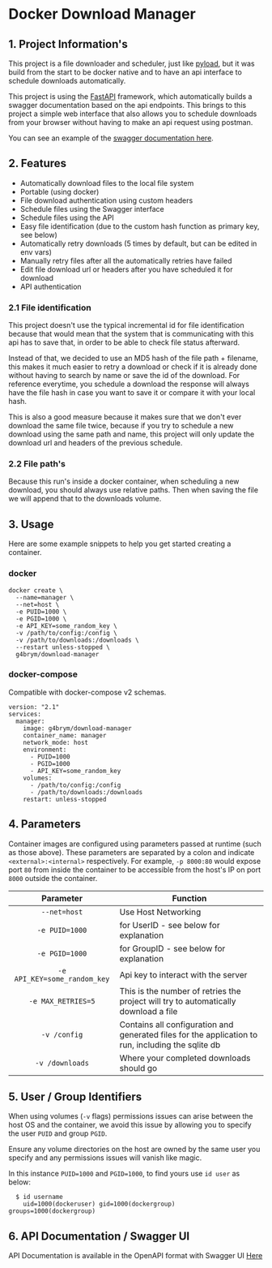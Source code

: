 # Docker Download Manager

## 1. Project Information's
This project is a file downloader and scheduler, just like [pyload](https://github.com/pyload/pyload), but it was build from
the start to be docker native and to have an api interface to schedule downloads automatically.

This project is using the [FastAPI](https://github.com/tiangolo/fastapi) framework, which automatically builds a swagger
documentation based on the api endpoints. This brings to this project a simple web interface that
also allows you to schedule downloads from your browser without having to make an api request using postman.

You can see an example of the [swagger documentation here](https://g4brym.github.io/docker-download-manager/).


## 2. Features
- Automatically download files to the local file system
- Portable (using docker)
- File download authentication using custom headers
- Schedule files using the Swagger interface
- Schedule files using the API
- Easy file identification (due to the custom hash function as primary key, see below)
- Automatically retry downloads (5 times by default, but can be edited in env vars)
- Manually retry files after all the automatically retries have failed
- Edit file download url or headers after you have scheduled it for download
- API authentication


### 2.1 File identification
This project doesn't use the typical incremental id for file identification because that would mean that the system
that is communicating with this api has to save that, in order to be able to check file status afterward.

Instead of that, we decided to use an MD5 hash of the file path + filename, this makes it much easier to
retry a download or check if it is already done without having to search by name or save the id of the download.
For reference everytime, you schedule a download the response will always have the file hash in case you want to save it
or compare it with your local hash.

This is also a good measure because it makes sure that we don't ever download the same file twice, because if you try to
schedule a new download using the same path and name, this project will only update the download url and headers of the
previous schedule.

### 2.2 File path's
Because this run's inside a docker container, when scheduling a new download, you should always use relative paths.
Then when saving the file we will append that to the downloads volume.


## 3. Usage
Here are some example snippets to help you get started creating a container.

### docker

```
docker create \
  --name=manager \
  --net=host \
  -e PUID=1000 \
  -e PGID=1000 \
  -e API_KEY=some_random_key \
  -v /path/to/config:/config \
  -v /path/to/downloads:/downloads \
  --restart unless-stopped \
  g4brym/download-manager
```


### docker-compose

Compatible with docker-compose v2 schemas.

```
version: "2.1"
services:
  manager:
    image: g4brym/download-manager
    container_name: manager
    network_mode: host
    environment:
      - PUID=1000
      - PGID=1000
      - API_KEY=some_random_key
    volumes:
      - /path/to/config:/config
      - /path/to/downloads:/downloads
    restart: unless-stopped
```


## 4. Parameters
Container images are configured using parameters passed at runtime (such as those above). These parameters are separated by a colon and indicate `<external>:<internal>` respectively. For example, `-p 8000:80` would expose port `80` from inside the container to be accessible from the host's IP on port `8000` outside the container.

| Parameter | Function |
| :----: | --- |
| `--net=host` | Use Host Networking |
| `-e PUID=1000` | for UserID - see below for explanation |
| `-e PGID=1000` | for GroupID - see below for explanation |
| `-e API_KEY=some_random_key` | Api key to interact with the server |
| `-e MAX_RETRIES=5` | This is the number of retries the project will try to automatically download a file |
| `-v /config` | Contains all configuration and generated files for the application to run, including the sqlite db |
| `-v /downloads` | Where your completed downloads should go |


## 5. User / Group Identifiers

When using volumes (`-v` flags) permissions issues can arise between the host OS and the container, we avoid this issue
by allowing you to specify the user `PUID` and group `PGID`.

Ensure any volume directories on the host are owned by the same user you specify and any permissions issues will vanish
like magic.

In this instance `PUID=1000` and `PGID=1000`, to find yours use `id user` as below:

```
  $ id username
    uid=1000(dockeruser) gid=1000(dockergroup) groups=1000(dockergroup)
```


## 6. API Documentation / Swagger UI
API Documentation is available in the OpenAPI format with Swagger UI
[Here](https://g4brym.github.io/docker-download-manager/)
